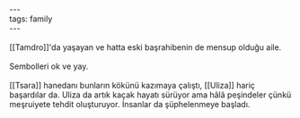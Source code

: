---<br>tags: family<br>---<br><br>[[Tamdro]]'da yaşayan ve hatta eski başrahibenin de mensup olduğu aile.<br><br>Sembolleri ok ve yay.<br><br>[[Tsara]] hanedanı bunların kökünü kazımaya çalıştı, [[Uliza]] hariç başardılar da. Uliza da artık kaçak hayatı sürüyor ama hâlâ peşindeler çünkü meşruiyete tehdit oluşturuyor. İnsanlar da şüphelenmeye başladı.